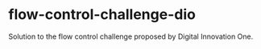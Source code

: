 # flow-control-challenge-dio
Solution to the flow control challenge proposed by Digital Innovation One.
